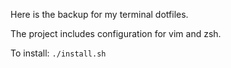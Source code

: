 Here is the backup for my terminal dotfiles.

The project includes configuration for vim and zsh.

To install: 
``./install.sh``

